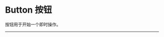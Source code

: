 # Button 按钮

按钮用于开始一个即时操作。

---

<script setup>
import BtnBasicUse from "./component/btn-basic-use.md"
import BtnIcon from "./component/btn-icon.md"
import BtnShape from "./component/btn-shape.md"
import BtnSize from "./component/btn-size.md"
import BtnStatus from "./component/btn-status.md"
import BtnDisabled from "./component/btn-disabled.md"
import BtnLoading from "./component/btn-loading.md"
import BtnLong from "./component/btn-long.md"
import BtnGroup from "./component/btn-group.md"
import BtnApi from "./component/btn-api.md"
import Btn from "./component/btn-tip.md"
</script>

<btn-basic-use />
<btn-icon />
<btn-shape />
<btn-size />
<btn-status />
<btn-disabled />
<btn-loading />
<btn-long />
<btn-group />
<btn-api />
<btn-tip />
